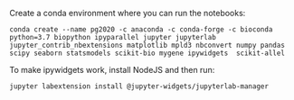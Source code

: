 Create a conda environment where you can run the notebooks:

	conda create --name pg2020 -c anaconda -c conda-forge -c bioconda python=3.7 biopython ipyparallel jupyter jupyterlab jupyter_contrib_nbextensions matplotlib mpld3 nbconvert numpy pandas scipy seaborn statsmodels scikit-bio mygene ipywidgets  scikit-allel
	
To make ipywidgets work, install NodeJS and then run:
	
	jupyter labextension install @jupyter-widgets/jupyterlab-manager